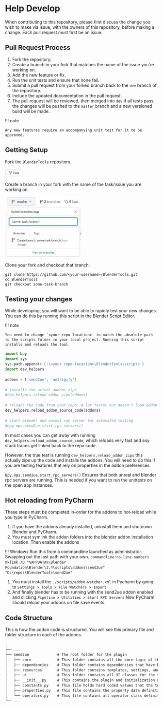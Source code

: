 # Help Develop
When contributing to this repository, please first discuss the change you wish to make via issue,
with the owners of this repository, before making a change. Each pull request must first be an issue.

## Pull Request Process
1. Fork the repository.
1. Create a branch in your fork that matches the name of the issue you're working on.
1. Add the new feature or fix.
1. Run the unit tests and ensure that none fail.
1. Submit a pull request from your forked branch back to the `dev` branch of the repository.
1. Include the updated documentation in the pull request.
1. The pull request will be reviewed, then merged into `dev` if all tests pass, the changes will be pushed to the `master` branch and a new versioned build will be made.

!!! note
  
    Any new features require an accompanying unit test for it to be approved.


## Getting Setup
Fork the `BlenderTools` repository.

![1](./images/development/1.jpg)

Create a branch in your fork with the name of the task/issue you are working on.

![2](./images/development/2.jpg)

Clone your fork and checkout that branch:
```shell
git clone https://github.com/<your-username>/BlenderTools.git
cd BlenderTools
git checkout some-task-branch
```

## Testing your changes
While developing, you will want to be able to rapidly test your new changes. You can do this by running this script in
the Blender Script Editor.

!!! note
  
    You need to change `<your-repo-location>` to match the absolute path to the scripts folder in your local project. Running this script installs and reloads the tool.


```python
import bpy
import sys
sys.path.append(r'C:\<your-repo-location>\BlenderTools\scripts')
import dev_helpers

addons = ['send2ue', 'ue2rigify']

# installs the actual addons zips
#dev_helpers.reload_addon_zips(addons)

# reloads the code from your repo. A lot faster but doesn't load addon preferences
dev_helpers.reload_addon_source_code(addons)

# start blender and unreal rpc server for automated testing
#bpy.ops.send2ue.start_rpc_servers()
```

In most cases you can get away with running `dev_helpers.reload_addon_source_code`, which reloads very fast and any
stack traces get linked back to the repo code.

However, the true test is running `dev_helpers.reload_addon_zips` this actually zips up the code and installs the
addons. You will need to do this if you are testing features that rely on properties in the addon preferences.

`bpy.ops.send2ue.start_rpc_servers()` Ensures that both unreal and blender rpc servers are running. This is needed if
you want to run the unittests on the open app instances.

## Hot reloading from PyCharm
These steps must be completed in-order for the addons to hot-reload while you type in PyCharm.
1. If you have the addons already installed, uninstall them and shutdown Blender and PyCharm.
1. You must symlink the addon folders into the blender addon installation location. Then enable the addons

!!! Windows
    Run this from a commandline launched as administrator. Swapping out the last path with your own.
      ```commandline:no-line-numbers
    mklink /D "%APPDATA%\Blender Foundation\Blender\3.4\scripts\addons\send2ue" "D:\repos\BlenderTools\send2ue"
    ```

1. You must install the `./scripts/addon-watcher.xml` in Pycharm by going to `Settings > Tools > File Watchers > Import`
1. And finally blender has to be running with the send2ue addon enabled and clicking `Pipeline > Utilities > Start RPC Servers`
Now PyCharm should reload your addons on file save events.


## Code Structure

This is how the addon code is structured. You will see this primary file and folder structure in each of the addons.


```txt
.
├── ...
├── send2ue             # The root folder for the plugin
│   ├── core            # This folder contains all the core logic of the tool.
│   ├── dependencies    # This folder contains dependencies that have been added into the tool.
│   ├── resources       # This folder contains templates, settings, and extensions.
│   ├── ui              # This folder contains all UI classes for the tool.
│   ├── __init__.py     # This contains the plugin and initialization and uninitialization calls for all operators, properties and events.
│   ├── constants.py    # This file holds hard coded values that the tool utilizes.
│   ├── properties.py   # This file contains the property data definition for the tool. All tool properties should live in here.
│   └── operators.py    # This file contains all operator class definitions. This serves as the entry point to all logic that lives in the core module.
└── ...
```
